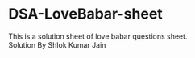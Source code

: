 # DSA-LoveBabar-sheet
This is a solution sheet of love babar questions sheet.
<br>
Solution By Shlok Kumar Jain

